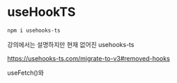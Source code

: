 # useHookTS

```zsh
npm i usehooks-ts
```

강의에서는 설명하지만 현재 없어진 usehooks-ts

https://usehooks-ts.com/migrate-to-v3#removed-hooks

useFetch()와 